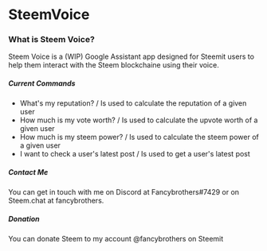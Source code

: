 # SteemVoice
### What is Steem Voice?
Steem Voice is a (WIP) Google Assistant app designed for Steemit users to help them interact with the Steem blockchaine using their voice.
##### Current Commands
- What's my reputation? / Is used to calculate the reputation of a given user
- How much is my vote worth? / Is used to calculate the upvote worth of a given user
- How much is my steem power? / Is used to calculate the steem power of a given user
- I want to check a user's latest post / Is used to get a user's latest post
##### Contact Me
You can get in touch with me on Discord  at Fancybrothers#7429 or on Steem.chat at fancybrothers.
##### Donation
You can donate Steem to my account @fancybrothers on Steemit
